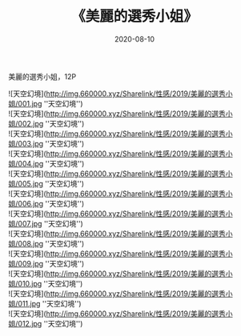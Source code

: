 ﻿---
layout: post
title:  《美麗的選秀小姐》
date:   2020-08-10
img: http://img.660000.xyz/Sharelink/性感/2019/美麗的選秀小姐/000.jpg
categories: [美女, 性感, 泳衣]
---

美麗的選秀小姐，12P



![天空幻境](http://img.660000.xyz/Sharelink/性感/2019/美麗的選秀小姐/001.jpg ''天空幻境'') <br>
![天空幻境](http://img.660000.xyz/Sharelink/性感/2019/美麗的選秀小姐/002.jpg ''天空幻境'') <br>
![天空幻境](http://img.660000.xyz/Sharelink/性感/2019/美麗的選秀小姐/003.jpg ''天空幻境'') <br>
![天空幻境](http://img.660000.xyz/Sharelink/性感/2019/美麗的選秀小姐/004.jpg ''天空幻境'') <br>
![天空幻境](http://img.660000.xyz/Sharelink/性感/2019/美麗的選秀小姐/005.jpg ''天空幻境'') <br>
![天空幻境](http://img.660000.xyz/Sharelink/性感/2019/美麗的選秀小姐/006.jpg ''天空幻境'') <br>
![天空幻境](http://img.660000.xyz/Sharelink/性感/2019/美麗的選秀小姐/007.jpg ''天空幻境'') <br>
![天空幻境](http://img.660000.xyz/Sharelink/性感/2019/美麗的選秀小姐/008.jpg ''天空幻境'') <br>
![天空幻境](http://img.660000.xyz/Sharelink/性感/2019/美麗的選秀小姐/009.jpg ''天空幻境'') <br>
![天空幻境](http://img.660000.xyz/Sharelink/性感/2019/美麗的選秀小姐/010.jpg ''天空幻境'') <br>
![天空幻境](http://img.660000.xyz/Sharelink/性感/2019/美麗的選秀小姐/011.jpg ''天空幻境'') <br>
![天空幻境](http://img.660000.xyz/Sharelink/性感/2019/美麗的選秀小姐/012.jpg ''天空幻境'') <br>